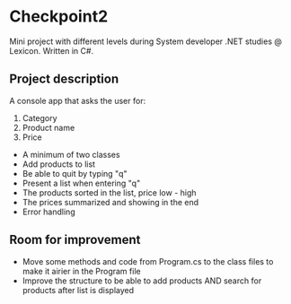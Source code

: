 # Checkpoint2
Mini project with different levels during System developer .NET studies @ Lexicon.
Written in C#.

## Project description
A console app that asks the user for:
1. Category
2. Product name
3. Price

  - A minimum of two classes
  - Add products to list
  - Be able to quit by typing "q"
  - Present a list when entering "q"
  - The products sorted in the list, price low - high
  - The prices summarized and showing in the end
  - Error handling

## Room for improvement
- Move some methods and code from Program.cs to the class files to make it airier in the Program file
- Improve the structure to be able to add products AND search for products after list is displayed
